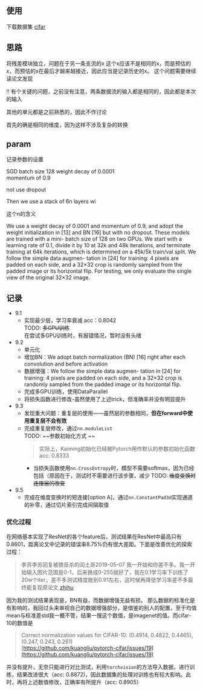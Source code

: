 
## 使用

下载数据集
[cifar](http://www.cs.toronto.edu/~kriz/cifar.html)

## 思路

将残差模块独立，问题在于另一条支流的x
这个x应该不是相同的x，而是预估的x，而预估的x在最后才越来越接近，因此应当是记录历史的x。
这个问题需要继续读论文发现

!! 有个关键的问题，之前没有注意，两条数据流的输入都是相同的，因此都是本次的输入

其他的单元都是之前熟悉的，因此不作讨论

首先的确是相同的维度，因为这样不涉及复杂的转换



## param 

记录参数的设置

SGD
batch size 128
weight decay of 0.0001  
momentum of 0.9

not use dropout 




 Then we use a stack of 6n layers wi

这个n的含义

We use a weight decay of 0.0001 and momentum of 0.9, and adopt the weight initialization in [13] and BN [16] but with  no  dropout.   These  models  are  trained  with  a  mini- batch size of 128 on two GPUs.  We start with a learning rate of 0.1,  divide it by 10 at 32k and 48k iterations,  and terminate training at 64k iterations, which is determined on a 45k/5k train/val split. We follow the simple data augmen- tation in [24] for training: 4 pixels are padded on each side, and  a  32×32  crop  is  randomly  sampled  from  the  padded image or its horizontal flip.  For testing, we only evaluate the single view of the original 32×32 image.

## 记录

- 9.1 
  - 实现最少层，学习率衰减 acc：0.8042      
TODO: ~~多GPU训练~~   
在尝试多GPU训练时，有报错情况，暂时没有头绪
- 9.2 
    - 单元化
    - 增加BN：We adopt batch normalization  (BN)  [16]  right  after  each  convolution  and before activation
    - 数据增强：We follow the simple data augmen- tation in [24] for training: 4 pixels are padded on each side, and  a  32×32  crop  is  randomly  sampled  from  the  padded image or its horizontal flip. 
    - 完成多GPU训练，使用DataParallel
    - 将损失函数进行修改-虽然使用了上述trick，但准确率并没有明显提升
- 9.3
  - 发现重大问题：重复层的使用——虽然层的参数相同，**但在forward中使用重复层不会有效**
  - 完成重复层修改，通过`nn.moduleList`   
TODO: ~~参数初始化方式 ~~
    > 实际上，Kaiming初始化已经被Pytorch用作默认的参数初始化函数 acc: 0.8333
    - 当损失函数使用`nn.CrossEntropy`时，模型不需要softmax，因为已经包括（原因在于，测试时不需要进行该步骤，减少
TODO: ~~维度变换时连接层的改变~~
- 9.5 
  - 完成在维度变换时的短连接[option A]，通过`nn.ConstantPad3d`实现通道的补零，通过切片索引完成间隔取值

### 优化过程

在网络基本实现了ResNet的各个feature后，测试结果在ResNet中最高只有0.8601，距离论文中记录的错误率8.75%仍有很大差距。下面是改善优化的探索过程：

> 李苏李苏​回复被猹反杀的闰土哥2019-05-07
我一开始和你差不多。我一开始输入图片范围是0-1，后来换成0-255就好了，我在0.1学习率下训练了20w个iter，差不多测试精度能到0.91左右，这时候再降低学习率差不多最终能复现原论文     [zhihu](https://www.zhihu.com/question/31288376)

因为我的测试结果表现是，BN有益，而数据增强无益有损。
那么数据的标准化是有影响的，我回过头来审视自己的数据增强部分，是借鉴的别人的配置，至于均值mean与标准差std我一概不管，结果一搜这个数值，是imagenet的值。而cifar-10的数值是
> Correct normalization values for CIFAR-10: (0.4914, 0.4822, 0.4465), (0.247, 0.243, 0.261)        
   [https://github.com/kuangliu/pytorch-cifar/issues/19](https://github.com/kuangliu/pytorch-cifar/issues/19)

并没有提升，无奈只能进行对比测试，利用`torchvision`的方法导入数据，进行训练，结果改进很大（acc: 0.8872)，因此数据集的处理对训练也有较大影响。此时，再将上述数值修改，正确率有所提升（acc: 0.8905）